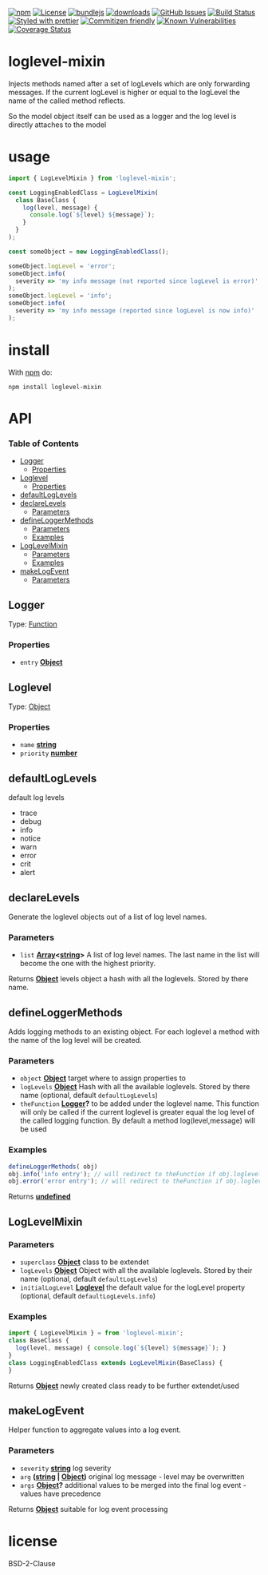[![npm](https://img.shields.io/npm/v/loglevel-mixin.svg)](https://www.npmjs.com/package/loglevel-mixin)
[![License](https://img.shields.io/badge/License-BSD%203--Clause-blue.svg)](https://opensource.org/licenses/BSD-3-Clause)
[![bundlejs](https://deno.bundlejs.com/?q=loglevel-mixin\&badge=detailed)](https://bundlejs.com/?q=loglevel-mixin)
[![downloads](http://img.shields.io/npm/dm/loglevel-mixin.svg?style=flat-square)](https://npmjs.org/package/loglevel-mixin)
[![GitHub Issues](https://img.shields.io/github/issues/arlac77/loglevel-mixin.svg?style=flat-square)](https://github.com/arlac77/loglevel-mixin/issues)
[![Build Status](https://img.shields.io/endpoint.svg?url=https%3A%2F%2Factions-badge.atrox.dev%2Farlac77%2Floglevel-mixin%2Fbadge\&style=flat)](https://actions-badge.atrox.dev/arlac77/loglevel-mixin/goto)
[![Styled with prettier](https://img.shields.io/badge/styled_with-prettier-ff69b4.svg)](https://github.com/prettier/prettier)
[![Commitizen friendly](https://img.shields.io/badge/commitizen-friendly-brightgreen.svg)](http://commitizen.github.io/cz-cli/)
[![Known Vulnerabilities](https://snyk.io/test/github/arlac77/loglevel-mixin/badge.svg)](https://snyk.io/test/github/arlac77/loglevel-mixin)
[![Coverage Status](https://coveralls.io/repos/arlac77/loglevel-mixin/badge.svg)](https://coveralls.io/github/arlac77/loglevel-mixin)

# loglevel-mixin

Injects methods named after a set of logLevels which are only forwarding messages. If the current logLevel is higher or equal to the logLevel the name of the called method reflects.

So the model object itself can be used as a logger and the log level is directly attaches to the model

# usage

<!-- skip-example -->

```javascript
import { LogLevelMixin } from 'loglevel-mixin';

const LoggingEnabledClass = LogLevelMixin(
  class BaseClass {
    log(level, message) {
      console.log(`${level} ${message}`);
    }
  }
);

const someObject = new LoggingEnabledClass();

someObject.logLevel = 'error';
someObject.info(
  severity => 'my info message (not reported since logLevel is error)'
);
someObject.logLevel = 'info';
someObject.info(
  severity => 'my info message (reported since logLevel is now info)'
);
```

# install

With [npm](http://npmjs.org) do:

```shell
npm install loglevel-mixin
```

# API

<!-- Generated by documentation.js. Update this documentation by updating the source code. -->

### Table of Contents

*   [Logger](#logger)
    *   [Properties](#properties)
*   [Loglevel](#loglevel)
    *   [Properties](#properties-1)
*   [defaultLogLevels](#defaultloglevels)
*   [declareLevels](#declarelevels)
    *   [Parameters](#parameters)
*   [defineLoggerMethods](#defineloggermethods)
    *   [Parameters](#parameters-1)
    *   [Examples](#examples)
*   [LogLevelMixin](#loglevelmixin)
    *   [Parameters](#parameters-2)
    *   [Examples](#examples-1)
*   [makeLogEvent](#makelogevent)
    *   [Parameters](#parameters-3)

## Logger

Type: [Function](https://developer.mozilla.org/docs/Web/JavaScript/Reference/Statements/function)

### Properties

*   `entry` **[Object](https://developer.mozilla.org/docs/Web/JavaScript/Reference/Global_Objects/Object)**&#x20;

## Loglevel

Type: [Object](https://developer.mozilla.org/docs/Web/JavaScript/Reference/Global_Objects/Object)

### Properties

*   `name` **[string](https://developer.mozilla.org/docs/Web/JavaScript/Reference/Global_Objects/String)**&#x20;
*   `priority` **[number](https://developer.mozilla.org/docs/Web/JavaScript/Reference/Global_Objects/Number)**&#x20;

## defaultLogLevels

default log levels

*   trace
*   debug
*   info
*   notice
*   warn
*   error
*   crit
*   alert

## declareLevels

Generate the loglevel objects out of a list of log level names.

### Parameters

*   `list` **[Array](https://developer.mozilla.org/docs/Web/JavaScript/Reference/Global_Objects/Array)<[string](https://developer.mozilla.org/docs/Web/JavaScript/Reference/Global_Objects/String)>** A list of log level names. The last name in the list will become the one with the highest priority.

Returns **[Object](https://developer.mozilla.org/docs/Web/JavaScript/Reference/Global_Objects/Object)** levels object a hash with all the loglevels. Stored by there name.

## defineLoggerMethods

<!-- skip-example -->

Adds logging methods to an existing object.
For each loglevel a method with the name of the log level will be created.

### Parameters

*   `object` **[Object](https://developer.mozilla.org/docs/Web/JavaScript/Reference/Global_Objects/Object)** target where to assign properties to
*   `logLevels` **[Object](https://developer.mozilla.org/docs/Web/JavaScript/Reference/Global_Objects/Object)** Hash with all the available loglevels. Stored by there name (optional, default `defaultLogLevels`)
*   `theFunction` **[Logger](#logger)?** to be added under the loglevel name.
    This function will only be called if the current loglevel is greater equal
    the log level of the called logging function.
    By default a method log(level,message) will be used

### Examples

```javascript
defineLoggerMethods( obj)
obj.info('info entry'); // will redirect to theFunction if obj.loglevel is at least info
obj.error('error entry'); // will redirect to theFunction if obj.loglevel is at least error
```

Returns **[undefined](https://developer.mozilla.org/docs/Web/JavaScript/Reference/Global_Objects/undefined)**&#x20;

## LogLevelMixin

<!-- skip-example -->

### Parameters

*   `superclass` **[Object](https://developer.mozilla.org/docs/Web/JavaScript/Reference/Global_Objects/Object)** class to be extendet
*   `logLevels` **[Object](https://developer.mozilla.org/docs/Web/JavaScript/Reference/Global_Objects/Object)** Object with all the available loglevels. Stored by their name (optional, default `defaultLogLevels`)
*   `initialLogLevel` **[Loglevel](#loglevel)** the default value for the logLevel property (optional, default `defaultLogLevels.info`)

### Examples

```javascript
import { LogLevelMixin } = from 'loglevel-mixin';
class BaseClass {
  log(level, message) { console.log(`${level} ${message}`); }
}
class LoggingEnabledClass extends LogLevelMixin(BaseClass) {
}
```

Returns **[Object](https://developer.mozilla.org/docs/Web/JavaScript/Reference/Global_Objects/Object)** newly created class ready to be further extendet/used

## makeLogEvent

Helper function to aggregate values into a log event.

### Parameters

*   `severity` **[string](https://developer.mozilla.org/docs/Web/JavaScript/Reference/Global_Objects/String)** log severity
*   `arg` **([string](https://developer.mozilla.org/docs/Web/JavaScript/Reference/Global_Objects/String) | [Object](https://developer.mozilla.org/docs/Web/JavaScript/Reference/Global_Objects/Object))** original log message - level may be overwritten
*   `args` **[Object](https://developer.mozilla.org/docs/Web/JavaScript/Reference/Global_Objects/Object)?** additional values to be merged into the final log event - values have precedence

Returns **[Object](https://developer.mozilla.org/docs/Web/JavaScript/Reference/Global_Objects/Object)** suitable for log event processing

# license

BSD-2-Clause
